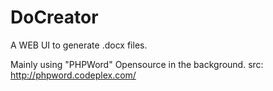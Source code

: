 DoCreator
=========

A WEB UI to generate .docx files.

Mainly using "PHPWord" Opensource in the background. src: http://phpword.codeplex.com/
